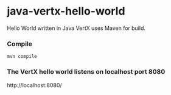 # java-vertx-hello-world
Hello World written in Java VertX uses Maven for build.

### Compile ###
`mvn compile`

### The VertX hello world listens on localhost port 8080 ###
http://localhost:8080/